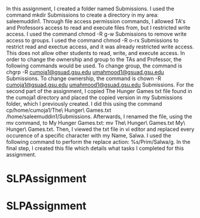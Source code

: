 In this assignment, I created a folder named Submissions. I used the command mkdir Submissions to create a directory in my area: saleemuddin1. Through file access permission commands, I allowed TA's and Professors access to read and execute files from, but I restricted write access. I used the command chmod -R g-w Submissions to remove write access to groups. I used the command chmod -R o-rx Submissions to restrict read and exectue access, and it was already restricted write access. This does not allow other students to read, write, and execute access. In order to change the ownership and group to the TAs and Professor, the following commands would be used. To change group, the command is chgrp -R cumoja1@gsuad.gsu.edu umahmood1@gsuad.gsu.edu Submissions. To change ownership, the command is chown -R cumoja1@gsuad.gsu.edu umahmood1@gsuad.gsu.edu Submissions. For the second part of the assignment, I copied The Hunger Games txt file found in the cumoja1 directory and placed the copied version in my Submissions folder, which I previously created. I did this using the command cp/home/cumoja1/The\ Hunger\ Games.txt /home/saleemuddin1/Submissions.  Afterwards, I renamed the file, using the mv command, to My Hunger Games.txt: mv The\ Hunger\ Games.txt My\ Hunger\ Games.txt. Then, I viewed the txt file in vi editor and replaced every occurence of a specific character with my Name, Salwa. I used the following command to perform the replace action: %s/Prim/Salwa/g. In the final step, I created this file which details what tasks I completed for this assignment. 
# SLPAssignment
# SLPAssignment
